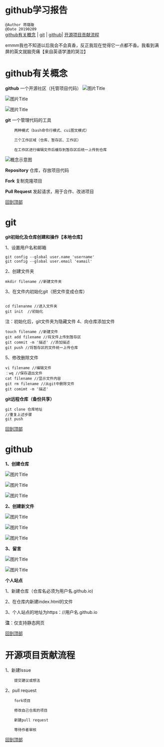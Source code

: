 # github学习报告  
`@Author 蒋璐璇`  
`@Date 20190209`  
[github有关概念](#1) | [git](#2) | [github](#3)| [开源项目贡献流程](#4)

emmm我也不知道以后我会不会真香，反正我现在觉得它一点都不香。我看到满屏的英文就脑壳痛【来自英语学渣的哭泣】

# <a id='1'>github有关概念</a>

**github**  一个开源社区（托管项目代码）
![](https://raw.githubusercontent.com/LuxuanJiang/github-/master/1.PNG "图片Title")


![](https://raw.githubusercontent.com/LuxuanJiang/github-/master/2.PNG "图片Title")


![](https://raw.githubusercontent.com/LuxuanJiang/github-/master/3.PNG "图片Title")


**git** 一个管理代码的工具

        两种模式（bash命令行模式、cui图文模式）
        
        三个工作区域（仓库、暂存区、工作区）
        
        在工作区进行编辑文件后缓存到暂存区后统一上传到仓库
![概念示意图](https://raw.githubusercontent.com/LuxuanJiang/github-/master/4.PNG "图片Title")

**Repository** 仓库，存放项目代码

**Fork**  复制克隆项目

**Pull Request** 发起请求，用于合作、改进项目

[回到顶部](#readme)

# <a id='2'>git</a>

**git初始化及仓库创建和操作【本地仓库】**

1、设置用户名和邮箱
```
git config --global user.name 'username'
git config --global user.email 'eamail'
```

2、创建文件夹
```
mkdir filename //新建文件夹
```
3、在文件内初始化git（把文件变成仓库）
```

cd filenanme //进入文件夹
git init  //初始化
```
注：初始化后，git文件夹为隐藏文件
4、向仓库添加文件
```
touch filename //新建文件
git add filename //将文件上传到暂存区
git commit -m '描述' //添加描述
git push //将暂存区的文件统一上传仓库
```

5、修改删除文件
```
vi filename //编辑文件
：wq //保存退出文件
cat filename //显示文件内容
git rm filename //从git中删除文件
git comimt -m '描述' 
```

**git远程仓库（备份共享）**
```
git clone 仓库地址
//重复上述步骤
git push
```


[回到顶部](#readme)

# <a id='3'>github</a>

**1、创建仓库**

![](https://raw.githubusercontent.com/LuxuanJiang/github-/master/5.png "图片Title")

![](https://raw.githubusercontent.com/LuxuanJiang/github-/master/6.png "图片Title")

![](https://raw.githubusercontent.com/LuxuanJiang/github-/master/7.png "图片Title")

**2、创建新文件**

![](https://raw.githubusercontent.com/LuxuanJiang/github-/master/8.png "图片Title")

![](https://raw.githubusercontent.com/LuxuanJiang/github-/master/9.png "图片Title")

![](https://raw.githubusercontent.com/LuxuanJiang/github-/master/10.png "图片Title")

**3、留言**

![](https://raw.githubusercontent.com/LuxuanJiang/github-/master/11.png "图片Title")

![](https://raw.githubusercontent.com/LuxuanJiang/github-/master/12.png "图片Title")


**个人站点**

1、新建仓库（仓库名必须为用户名.github.io)

2、在仓库内新建index.html的文件
 
3、个人站点的地址为https：//用户名.github.io

**注**：仅支持静态网页

[回到顶部](#readme)

# <a id='4'>开源项目贡献流程</a>

1、新建lssue

        提交建议或想法
        
        
2、pull request

        fork项目
        
        修改自己仓库的项目
        
        新建pull request
        
        等待作者审核
        
[回到顶部](#readme)

